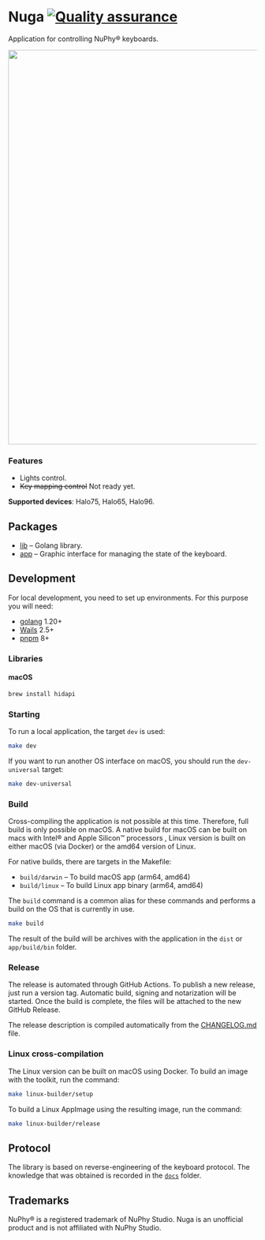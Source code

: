 # Nuga [![Quality assurance](https://github.com/mishamyrt/Nuga/actions/workflows/quality-assurance.yaml/badge.svg)](https://github.com/mishamyrt/Nuga/actions/workflows/quality-assurance.yaml)

Application for controlling NuPhy® keyboards.

<img src="https://nuga.myrt.co/window.png" width="800px" />

### Features

* Lights control.
* ~~Key mapping control~~ Not ready yet. 

**Supported devices**: Halo75, Halo65, Halo96.

## Packages

* [lib](./lib/) – Golang library.
* [app](./app/) – Graphic interface for managing the state of the keyboard.

## Development

For local development, you need to set up environments. For this purpose you will need:

* [golang](https://go.dev/doc/install) 1.20+
* [Wails](https://wails.io/docs/gettingstarted/installation) 2.5+
* [pnpm](https://pnpm.io/installation) 8+

### Libraries

#### macOS

```sh
brew install hidapi
```

### Starting

To run a local application, the target `dev` is used:

```sh
make dev
```

If you want to run another OS interface on macOS, you should run the `dev-universal` target:

```sh
make dev-universal
```

### Build

Cross-compiling the application is not possible at this time. Therefore, full build is only possible on macOS. A native build for macOS can be built on macs with Intel® and Apple Silicon™ processors , Linux version is built on either macOS (via Docker) or the amd64 version of Linux.

For native builds, there are targets in the Makefile:

* `build/darwin` – To build macOS app (arm64, amd64)
* `build/linux` – To build Linux app binary (arm64, amd64)

The `build` command is a common alias for these commands and performs a build on the OS that is currently in use.

```sh
make build
```

The result of the build will be archives with the application in the `dist` or `app/build/bin` folder.

### Release

The release is automated through GitHub Actions. To publish a new release, just run a version tag. Automatic build, signing and notarization will be started. Once the build is complete, the files will be attached to the new GitHub Release.

The release description is compiled automatically from the [CHANGELOG.md](./CHANGELOG.md) file.

### Linux cross-compilation

The Linux version can be built on macOS using Docker. To build an image with the toolkit, run the command:

```sh
make linux-builder/setup
```

To build a Linux AppImage using the resulting image, run the command:

```sh
make linux-builder/release
```

## Protocol

The library is based on reverse-engineering of the keyboard protocol. The knowledge that was obtained is recorded in the [`docs`](./docs/) folder.

## Trademarks

NuPhy® is a registered trademark of NuPhy Studio. Nuga is an unofficial product and is not affiliated with NuPhy Studio.
